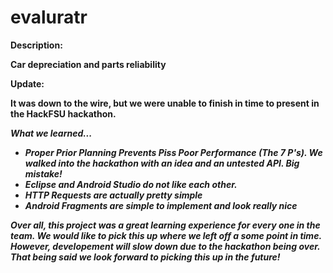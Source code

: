 evaluratr
=========
<b>Description:<b/>

Car depreciation and parts reliability

<b>Update:<b/>

It was down to the wire, but we were unable to finish in time to present in the HackFSU hackathon.

<i>What we learned...<i/>
+ Proper Prior Planning Prevents Piss Poor Performance (The 7 P's). We walked into the hackathon with an idea and an untested API. Big mistake!
+ Eclipse and Android Studio do not like each other.
+ HTTP Requests are actually pretty simple
+ Android Fragments are simple to implement and look really nice

Over all, this project was a great learning experience for every one in the team. We would like to pick this up where we left off a some point in time. However, developement will slow down due to the hackathon being over. That being said we look forward to picking this up in the future!
